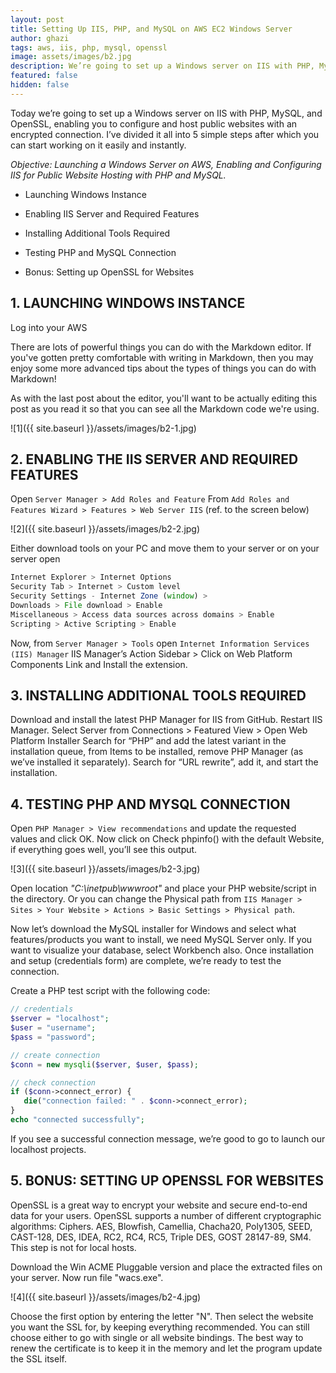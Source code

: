 ```yaml
---
layout: post
title: Setting Up IIS, PHP, and MySQL on AWS EC2 Windows Server
author: ghazi
tags: aws, iis, php, mysql, openssl
image: assets/images/b2.jpg
description: We’re going to set up a Windows server on IIS with PHP, MySQL, and OpenSSL, enabling you to configure and host public websites.
featured: false
hidden: false
---
```


Today we’re going to set up a Windows server on IIS with PHP, MySQL, and OpenSSL, enabling you to configure and host public websites with an encrypted connection. I’ve divided it all into 5 simple steps after which you can start working on it easily and instantly.

*Objective: Launching a Windows Server on AWS, Enabling and Configuring IIS for Public Website Hosting with PHP and MySQL.*

+ Launching Windows Instance

+ Enabling IIS Server and Required Features

+ Installing Additional Tools Required

+ Testing PHP and MySQL Connection

+ Bonus: Setting up OpenSSL for Websites

## 1. LAUNCHING WINDOWS INSTANCE

Log into your AWS

There are lots of powerful things you can do with the Markdown editor. If you've gotten pretty comfortable with writing in Markdown, then you may enjoy some more advanced tips about the types of things you can do with Markdown!

As with the last post about the editor, you'll want to be actually editing this post as you read it so that you can see all the Markdown code we're using.

![1]({{ site.baseurl }}/assets/images/b2-1.jpg)

## 2. ENABLING THE IIS SERVER AND REQUIRED FEATURES

Open `Server Manager > Add Roles and Feature`
From `Add Roles and Features Wizard > Features > Web Server IIS` (ref. to the screen below)

![2]({{ site.baseurl }}/assets/images/b2-2.jpg)

Either download tools on your PC and move them to your server or on your server open

```javascript
Internet Explorer > Internet Options
Security Tab > Internet > Custom level
Security Settings - Internet Zone (window) >
Downloads > File download > Enable
Miscellaneous > Access data sources across domains > Enable
Scripting > Active Scripting > Enable
```

Now, from `Server Manager > Tools` open `Internet Information Services (IIS) Manager`
IIS Manager’s Action Sidebar > Click on Web Platform Components Link and Install the extension.

## 3. INSTALLING ADDITIONAL TOOLS REQUIRED

Download and install the latest PHP Manager for IIS from GitHub.
Restart IIS Manager.
Select Server from Connections > Featured View > Open Web Platform Installer
Search for “PHP” and add the latest variant in the installation queue, from Items to be installed, remove PHP Manager (as we’ve installed it separately).
Search for “URL rewrite”, add it, and start the installation.

## 4. TESTING PHP AND MYSQL CONNECTION

Open `PHP Manager > View recommendations` and update the requested values and click OK.
Now click on Check phpinfo() with the default Website, if everything goes well, you’ll see this output.

![3]({{ site.baseurl }}/assets/images/b2-3.jpg)

Open location *"C:\inetpub\wwwroot\"* and place your PHP website/script in the directory. Or you can change the Physical path from `IIS Manager > Sites > Your Website > Actions > Basic Settings > Physical path`.

Now let’s download the MySQL installer for Windows and select what features/products you want to install, we need MySQL Server only. If you want to visualize your database, select Workbench also. Once installation and setup (credentials form) are complete, we’re ready to test the connection.

Create a PHP test script with the following code:

```php
// credentials
$server = "localhost";
$user = "username";
$pass = "password";

// create connection
$conn = new mysqli($server, $user, $pass);

// check connection
if ($conn->connect_error) {
   die("connection failed: " . $conn->connect_error);
}
echo "connected successfully";
```

If you see a successful connection message, we’re good to go to launch our localhost projects.

## 5. BONUS: SETTING UP OPENSSL FOR WEBSITES

OpenSSL is a great way to encrypt your website and secure end-to-end data for your users. OpenSSL supports a number of different cryptographic algorithms: Ciphers. AES, Blowfish, Camellia, Chacha20, Poly1305, SEED, CAST-128, DES, IDEA, RC2, RC4, RC5, Triple DES, GOST 28147-89, SM4.
This step is not for local hosts.

Download the Win ACME Pluggable version and place the extracted files on your server. Now run file "wacs.exe".

![4]({{ site.baseurl }}/assets/images/b2-4.jpg)

Choose the first option by entering the letter "N". Then select the website you want the SSL for, by keeping everything recommended. You can still choose either to go with single or all website bindings. The best way to renew the certificate is to keep it in the memory and let the program update the SSL itself.